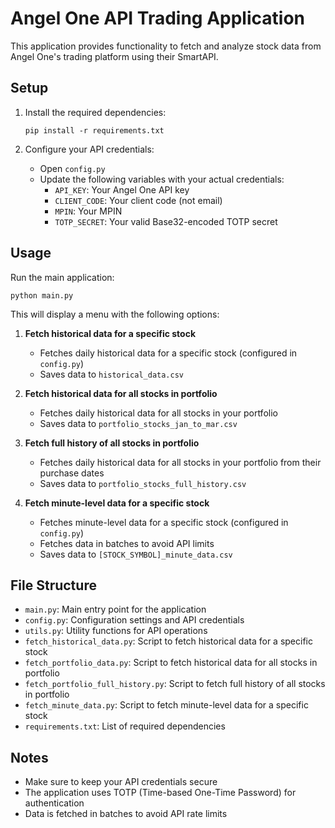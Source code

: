 # Angel One API Trading Application

This application provides functionality to fetch and analyze stock data from Angel One's trading platform using their SmartAPI.

## Setup

1. Install the required dependencies:
   ```
   pip install -r requirements.txt
   ```

2. Configure your API credentials:
   - Open `config.py`
   - Update the following variables with your actual credentials:
     - `API_KEY`: Your Angel One API key
     - `CLIENT_CODE`: Your client code (not email)
     - `MPIN`: Your MPIN
     - `TOTP_SECRET`: Your valid Base32-encoded TOTP secret

## Usage

Run the main application:
```
python main.py
```

This will display a menu with the following options:

1. **Fetch historical data for a specific stock**
   - Fetches daily historical data for a specific stock (configured in `config.py`)
   - Saves data to `historical_data.csv`

2. **Fetch historical data for all stocks in portfolio**
   - Fetches daily historical data for all stocks in your portfolio
   - Saves data to `portfolio_stocks_jan_to_mar.csv`

3. **Fetch full history of all stocks in portfolio**
   - Fetches daily historical data for all stocks in your portfolio from their purchase dates
   - Saves data to `portfolio_stocks_full_history.csv`

4. **Fetch minute-level data for a specific stock**
   - Fetches minute-level data for a specific stock (configured in `config.py`)
   - Fetches data in batches to avoid API limits
   - Saves data to `[STOCK_SYMBOL]_minute_data.csv`

## File Structure

- `main.py`: Main entry point for the application
- `config.py`: Configuration settings and API credentials
- `utils.py`: Utility functions for API operations
- `fetch_historical_data.py`: Script to fetch historical data for a specific stock
- `fetch_portfolio_data.py`: Script to fetch historical data for all stocks in portfolio
- `fetch_portfolio_full_history.py`: Script to fetch full history of all stocks in portfolio
- `fetch_minute_data.py`: Script to fetch minute-level data for a specific stock
- `requirements.txt`: List of required dependencies

## Notes

- Make sure to keep your API credentials secure
- The application uses TOTP (Time-based One-Time Password) for authentication
- Data is fetched in batches to avoid API rate limits